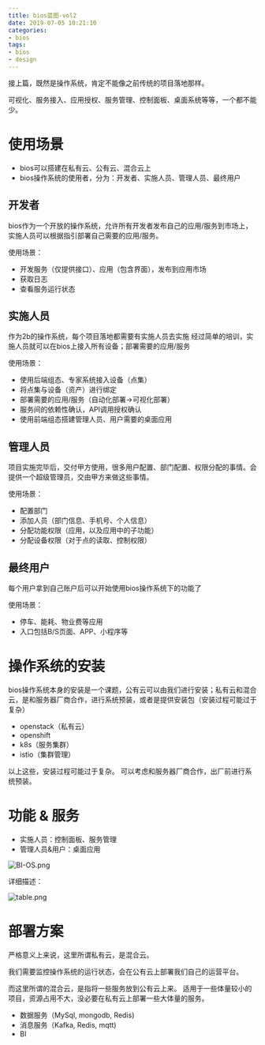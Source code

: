 ```yaml
---
title: bios蓝图-vol2
date: 2019-07-05 10:21:10
categories: 
- bios
tags:
- bios
- design
---
```


接上篇，既然是操作系统，肯定不能像之前传统的项目落地那样。

可视化、服务接入、应用授权、服务管理、控制面板、桌面系统等等，一个都不能少。

<!--more-->

# 使用场景

* bios可以搭建在私有云、公有云、混合云上
* bios操作系统的使用者，分为：开发者、实施人员、管理人员、最终用户

## 开发者

bios作为一个开放的操作系统，允许所有开发者发布自己的应用/服务到市场上，实施人员可以根据指引部署自己需要的应用/服务。

使用场景：

* 开发服务（仅提供接口）、应用（包含界面），发布到应用市场
* 获取日志
* 查看服务运行状态

## 实施人员

作为2b的操作系统，每个项目落地都需要有实施人员去实施
经过简单的培训，实施人员就可以在bios上接入所有设备；部署需要的应用/服务

使用场景：

* 使用后端组态、专家系统接入设备（点集）
* 将点集与设备（资产）进行绑定
* 部署需要的应用/服务（自动化部署->可视化部署）
* 服务间的依赖性确认，API调用授权确认
* 使用前端组态搭建管理人员、用户需要的桌面应用

## 管理人员

项目实施完毕后，交付甲方使用，很多用户配置、部门配置、权限分配的事情。会提供一个超级管理员，交由甲方来做这些事情。

使用场景：

* 配置部门
* 添加人员（部门信息、手机号、个人信息）
* 分配功能权限（应用，以及应用中的子功能）
* 分配设备权限（对于点的读取、控制权限）

## 最终用户

每个用户拿到自己账户后可以开始使用bios操作系统下的功能了

使用场景：

* 停车、能耗、物业费等应用
* 入口包括B/S页面、APP、小程序等


# 操作系统的安装

bios操作系统本身的安装是一个课题，公有云可以由我们进行安装；私有云和混合云，是和服务器厂商合作，进行系统预装，或者是提供安装包（安装过程可能过于复杂）

* openstack（私有云）
* openshift
* k8s（服务集群）
* istio（集群管理）

以上这些，安装过程可能过于复杂。 可以考虑和服务器厂商合作，出厂前进行系统预装。


# 功能 & 服务

* 实施人员：控制面板、服务管理
* 管理人员&用户：桌面应用

![BI-OS.png](BI-OS.png)

详细描述：

![table.png](table.png)


# 部署方案

严格意义上来说，这里所谓私有云，是混合云。

我们需要监控操作系统的运行状态，会在公有云上部署我们自己的运营平台。

而这里所谓的混合云，是指将一些服务放到公有云上来。
适用于一些体量较小的项目，资源占用不大，没必要在私有云上部署一些大体量的服务。

* 数据服务（MySql, mongodb, Redis)
* 消息服务（Kafka, Redis, mqtt)
* BI

